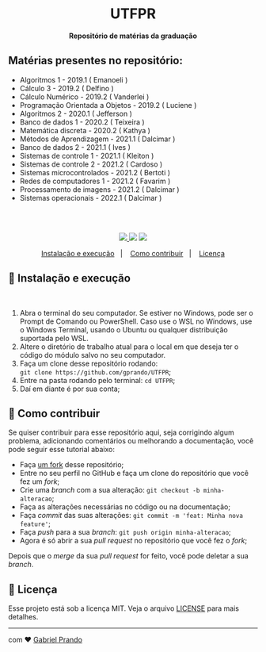 <h1 align="center">UTFPR   </h1>
<p align="center">
<strong>Repositório de matérias da graduação</strong>
</p>



## Matérias presentes no repositório:

- Algoritmos 1 - 2019.1 ( Emanoeli )
- Cálculo 3 - 2019.2 ( Delfino )
- Cálculo Numérico - 2019.2 ( Vanderlei )
- Programação Orientada a Objetos - 2019.2 ( Luciene )
- Algoritmos 2 - 2020.1 ( Jefferson )
- Banco de dados 1 - 2020.2 ( Teixeira )
- Matemática discreta - 2020.2 ( Kathya )
- Métodos de Aprendizagem - 2021.1 ( Dalcimar )
- Banco de dados 2 - 2021.1 ( Ives )
- Sistemas de controle 1 - 2021.1 ( Kleiton )
- Sistemas de controle 2 - 2021.2 ( Cardoso )
- Sistemas microcontrolados - 2021.2 ( Bertoti )
- Redes de computadores 1 - 2021.2 ( Favarim )
- Processamento de imagens - 2021.2 ( Dalcimar )
- Sistemas operacionais - 2022.1 ( Dalcimar )

<br/><br/>
<p align="center">
  <a aria-label="Prando" href="https://github.com/gprando/">
    <img src="https://img.shields.io/github/followers/gprando?style=social"></img>
  </a>
    <img src="https://img.shields.io/github/last-commit/gprando/UTFPR"></img>
    <img src="https://img.shields.io/github/languages/count/gprando/UTFPR"></img>
</p>

<p align="center">
  <a href="#-instalação-e-execução">Instalação e execução</a>&nbsp;&nbsp;&nbsp;|&nbsp;&nbsp;&nbsp;
  <a href="#-como-contribuir">Como contribuir</a>&nbsp;&nbsp;&nbsp;|&nbsp;&nbsp;&nbsp;
  <a href="#memo-licença">Licença</a>
</p>

## 🚀 Instalação e execução

<br/>

1. Abra o terminal do seu computador. Se estiver no Windows, pode ser o Prompt de Comando ou PowerShell. Caso use o WSL no Windows, use o Windows Terminal, usando o Ubuntu ou qualquer distribuição suportada pelo WSL.
2. Altere o diretório de trabalho atual para o local em que deseja ter o código do módulo salvo no seu computador.
3. Faça um clone desse repositório rodando: <br> `git clone https://github.com/gprando/UTFPR`;
4. Entre na pasta rodando pelo terminal: `cd UTFPR`;
5. Daí em diante é por sua conta;



## 🤔 Como contribuir

Se quiser contribuir para esse repositório aqui, seja corrigindo algum problema, adicionando comentários ou melhorando a documentação, você pode seguir esse tutorial abaixo:

- Faça [um fork](https://help.github.com/pt/github/getting-started-with-github/fork-a-repo) desse repositório;
- Entre no seu perfil no GitHub e faça um clone do repositório que você fez um *fork*;
- Crie uma *branch* com a sua alteração: `git checkout -b minha-alteracao`;
- Faça as alterações necessárias no código ou na documentação;
- Faça *commit* das suas alterações: `git commit -m 'feat: Minha nova feature'`;
- Faça *push* para a sua *branch*: `git push origin minha-alteracao`;
- Agora é só abrir a sua *pull request* no repositório que você fez o *fork*;

Depois que o *merge* da sua *pull request* for feito, você pode deletar a sua *branch*.

## :memo: Licença

Esse projeto está sob a licença MIT. Veja o arquivo [LICENSE](LICENSE.md) para mais detalhes.

---


com  :heart: [Gabriel Prando](https://github.com/gprando)

